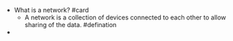 - What is a network? #card
	- A network is a collection of devices connected to each other to allow sharing of the data. #defination
-
